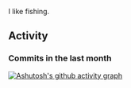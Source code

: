 I like fishing.

## Activity

### Commits in the last month
[![Ashutosh's github activity graph](https://github-readme-activity-graph.vercel.app/graph?username=tsugumi-sys&theme=github-compact)](https://github.com/ashutosh00710/github-readme-activity-graph)
